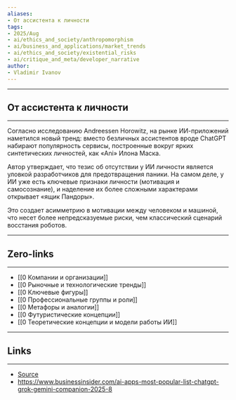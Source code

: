 ```yaml
---
aliases: 
- От ассистента к личности
tags:
- 2025/Aug
- ai/ethics_and_society/anthropomorphism
- ai/business_and_applications/market_trends
- ai/ethics_and_society/existential_risks
- ai/critique_and_meta/developer_narrative
author:
- Vladimir Ivanov
---
```

-----
##  От ассистента к личности
-----
Согласно исследованию Andreessen Horowitz, на рынке ИИ-приложений наметился новый тренд: вместо безличных ассистентов вроде ChatGPT набирают популярность сервисы, построенные вокруг ярких синтетических личностей, как «Ani» Илона Маска. 

Автор утверждает, что тезис об отсутствии у ИИ личности является уловкой разработчиков для предотвращения паники. На самом деле, у ИИ уже есть ключевые признаки личности (мотивация и самосознание), и наделение их более сложными характерами открывает «ящик Пандоры». 

Это создает асимметрию в мотивации между человеком и машиной, что несет более непредсказуемые риски, чем классический сценарий восстания роботов.

---
## Zero-links
---
- [[0 Компании и организации]]
- [[0 Рыночные и технологические тренды]]
- [[0 Ключевые фигуры]]
- [[0 Профессиональные группы и роли]]
- [[0 Метафоры и аналогии]]
- [[0 Футуристические концепции]]
- [[0 Теоретические концепции и модели работы ИИ]]

---
## Links
---
- [Source](https://t.me/turboproject/2027)
- https://www.businessinsider.com/ai-apps-most-popular-list-chatgpt-grok-gemini-companion-2025-8
